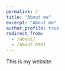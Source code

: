 ```yaml
---
permalink: /
title: "About me"
excerpt: "About me"
author_profile: true
redirect_from: 
  - /about/
  - /about.html
---
```


This is my website
